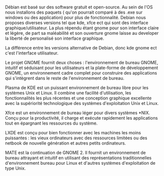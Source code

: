 Débian est basé sur des software gratuit et open-source. Au sein de l'OS nous installons des paquets ( qu'on pourrait comparé à des .exe sur windows ou des application) pour plus de fonctionnalité. Debian nous proposes diverses versions tel que kde, xfce ect qui sont des interface graphique/utilisateur. La plus répendu étant gnome pour son interface claire et légère, de part sa maléabilité et son ouverture gnome laisse au developer la liberté de personalisé son interface graphique. 



La différence entre les versions alternative de Debian, donc kde gnome ect c'est l'interface utilisateur.

	
Le projet GNOME fournit deux choses : l'environnement de bureau GNOME, intuitif et séduisant pour les utilisateurs et la plate-forme de développement GNOME, un environnement cadre complet pour construire des applications qui s'intègrent dans le reste de l'environnement de bureau.

	
Plasma de KDE est un puissant environnement de bureau libre pour les systèmes Unix et Linux. Il combine une facilité d'utilisation, les fonctionnalités les plus récentes et une conception graphique excellente avec la supériorité technologique des systèmes d'exploitation Unix et Linux.


	
Xfce est un environnement de bureau léger pour divers systèmes *NIX. Conçu pour la productivité, il charge et exécute rapidement les applications tout en épargnant les ressources du système.


	
LXDE est conçu pour bien fonctionner avec les machines les moins puissantes : les vieux ordinateurs avec des ressources limitées ou des netbook de nouvelle génération et autres petits ordinateurs.


MATE est la continuation de GNOME 2. Il fournit un environnement de bureau attrayant et intuitif en utilisant des représentations traditionnelles d'environnement bureau pour Linux et d'autres systèmes d'exploitation de type Unix.


